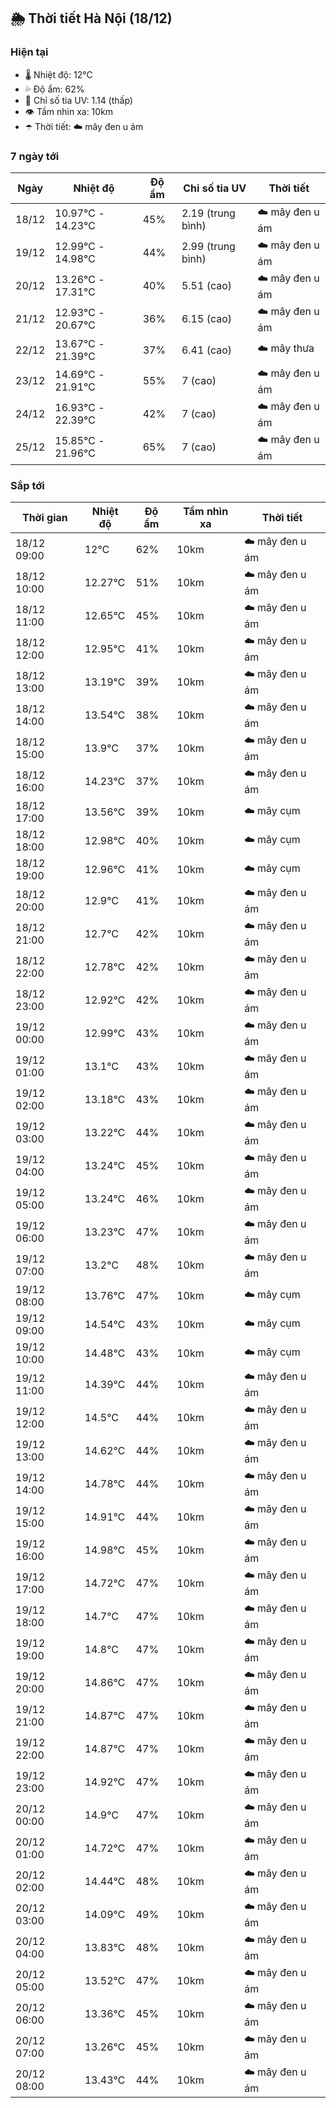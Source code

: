 ## 🌦️ Thời tiết Hà Nội (18/12)

### Hiện tại

- 🌡️ Nhiệt độ: 12℃
- 💦 Độ ẩm: 62%
- 🌟 Chỉ số tia UV: 1.14 (thấp)
- 👁️ Tầm nhìn xa: 10km
- ☂️ Thời tiết: ☁️ mây đen u ám

### 7 ngày tới

| Ngày | Nhiệt độ | Độ ẩm | Chỉ số tia UV | Thời tiết |
| --- | --- | --- | --- | --- |
| 18/12 | 10.97℃ - 14.23℃ | 45% | 2.19 (trung bình) | ☁️ mây đen u ám |
| 19/12 | 12.99℃ - 14.98℃ | 44% | 2.99 (trung bình) | ☁️ mây đen u ám |
| 20/12 | 13.26℃ - 17.31℃ | 40% | 5.51 (cao) | ☁️ mây đen u ám |
| 21/12 | 12.93℃ - 20.67℃ | 36% | 6.15 (cao) | ☁️ mây đen u ám |
| 22/12 | 13.67℃ - 21.39℃ | 37% | 6.41 (cao) | ☁️ mây thưa |
| 23/12 | 14.69℃ - 21.91℃ | 55% | 7 (cao) | ☁️ mây đen u ám |
| 24/12 | 16.93℃ - 22.39℃ | 42% | 7 (cao) | ☁️ mây đen u ám |
| 25/12 | 15.85℃ - 21.96℃ | 65% | 7 (cao) | ☁️ mây đen u ám |

### Sắp tới

| Thời gian | Nhiệt độ | Độ ẩm | Tầm nhìn xa | Thời tiết |
| --- | --- | --- | --- | --- |
| 18/12 09:00 | 12℃ | 62% | 10km | ☁️ mây đen u ám |
| 18/12 10:00 | 12.27℃ | 51% | 10km | ☁️ mây đen u ám |
| 18/12 11:00 | 12.65℃ | 45% | 10km | ☁️ mây đen u ám |
| 18/12 12:00 | 12.95℃ | 41% | 10km | ☁️ mây đen u ám |
| 18/12 13:00 | 13.19℃ | 39% | 10km | ☁️ mây đen u ám |
| 18/12 14:00 | 13.54℃ | 38% | 10km | ☁️ mây đen u ám |
| 18/12 15:00 | 13.9℃ | 37% | 10km | ☁️ mây đen u ám |
| 18/12 16:00 | 14.23℃ | 37% | 10km | ☁️ mây đen u ám |
| 18/12 17:00 | 13.56℃ | 39% | 10km | ☁️ mây cụm |
| 18/12 18:00 | 12.98℃ | 40% | 10km | ☁️ mây cụm |
| 18/12 19:00 | 12.96℃ | 41% | 10km | ☁️ mây cụm |
| 18/12 20:00 | 12.9℃ | 41% | 10km | ☁️ mây đen u ám |
| 18/12 21:00 | 12.7℃ | 42% | 10km | ☁️ mây đen u ám |
| 18/12 22:00 | 12.78℃ | 42% | 10km | ☁️ mây đen u ám |
| 18/12 23:00 | 12.92℃ | 42% | 10km | ☁️ mây đen u ám |
| 19/12 00:00 | 12.99℃ | 43% | 10km | ☁️ mây đen u ám |
| 19/12 01:00 | 13.1℃ | 43% | 10km | ☁️ mây đen u ám |
| 19/12 02:00 | 13.18℃ | 43% | 10km | ☁️ mây đen u ám |
| 19/12 03:00 | 13.22℃ | 44% | 10km | ☁️ mây đen u ám |
| 19/12 04:00 | 13.24℃ | 45% | 10km | ☁️ mây đen u ám |
| 19/12 05:00 | 13.24℃ | 46% | 10km | ☁️ mây đen u ám |
| 19/12 06:00 | 13.23℃ | 47% | 10km | ☁️ mây đen u ám |
| 19/12 07:00 | 13.2℃ | 48% | 10km | ☁️ mây đen u ám |
| 19/12 08:00 | 13.76℃ | 47% | 10km | ☁️ mây cụm |
| 19/12 09:00 | 14.54℃ | 43% | 10km | ☁️ mây cụm |
| 19/12 10:00 | 14.48℃ | 43% | 10km | ☁️ mây cụm |
| 19/12 11:00 | 14.39℃ | 44% | 10km | ☁️ mây đen u ám |
| 19/12 12:00 | 14.5℃ | 44% | 10km | ☁️ mây đen u ám |
| 19/12 13:00 | 14.62℃ | 44% | 10km | ☁️ mây đen u ám |
| 19/12 14:00 | 14.78℃ | 44% | 10km | ☁️ mây đen u ám |
| 19/12 15:00 | 14.91℃ | 44% | 10km | ☁️ mây đen u ám |
| 19/12 16:00 | 14.98℃ | 45% | 10km | ☁️ mây đen u ám |
| 19/12 17:00 | 14.72℃ | 47% | 10km | ☁️ mây đen u ám |
| 19/12 18:00 | 14.7℃ | 47% | 10km | ☁️ mây đen u ám |
| 19/12 19:00 | 14.8℃ | 47% | 10km | ☁️ mây đen u ám |
| 19/12 20:00 | 14.86℃ | 47% | 10km | ☁️ mây đen u ám |
| 19/12 21:00 | 14.87℃ | 47% | 10km | ☁️ mây đen u ám |
| 19/12 22:00 | 14.87℃ | 47% | 10km | ☁️ mây đen u ám |
| 19/12 23:00 | 14.92℃ | 47% | 10km | ☁️ mây đen u ám |
| 20/12 00:00 | 14.9℃ | 47% | 10km | ☁️ mây đen u ám |
| 20/12 01:00 | 14.72℃ | 47% | 10km | ☁️ mây đen u ám |
| 20/12 02:00 | 14.44℃ | 48% | 10km | ☁️ mây đen u ám |
| 20/12 03:00 | 14.09℃ | 49% | 10km | ☁️ mây đen u ám |
| 20/12 04:00 | 13.83℃ | 48% | 10km | ☁️ mây đen u ám |
| 20/12 05:00 | 13.52℃ | 47% | 10km | ☁️ mây đen u ám |
| 20/12 06:00 | 13.36℃ | 45% | 10km | ☁️ mây đen u ám |
| 20/12 07:00 | 13.26℃ | 45% | 10km | ☁️ mây đen u ám |
| 20/12 08:00 | 13.43℃ | 44% | 10km | ☁️ mây đen u ám |
